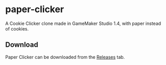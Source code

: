 # paper-clicker
A Cookie Clicker clone made in GameMaker Studio 1.4, with paper instead of cookies.

## Download
Paper Clicker can be downloaded from the [Releases](https://github.com/fjij/paper-clicker/releases) tab.
